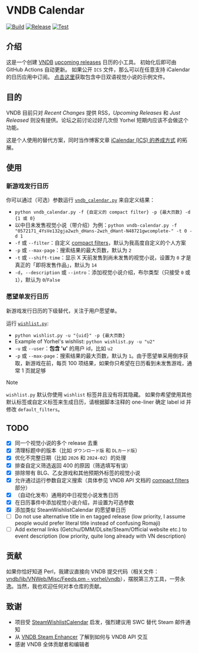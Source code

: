 # VNDB Calendar

[![Build](https://github.com/Vinfall/VNDB-Calendar/actions/workflows/custom.yml/badge.svg)](https://github.com/Vinfall/VNDB-Calendar/actions/workflows/custom.yml) [![Release](https://github.com/Vinfall/VNDB-Calendar/actions/workflows/release.yml/badge.svg)](https://github.com/Vinfall/VNDB-Calendar/actions/workflows/release.yml) [![Test](https://github.com/Vinfall/VNDB-Calendar/actions/workflows/test.yml/badge.svg)](https://github.com/Vinfall/VNDB-Calendar/actions/workflows/test.yml)

## 介绍

这是一个创建 [VNDB](https://vndb.org) [upcoming releases](https://vndb.org/r?f=01731;o=a;s=released) 日历的小工具。
初始化后即可由 GitHub Actions 自动更新。
如果公开 `ICS` 文件，那么可以在任意支持 iCalendar 的日历应用中订阅。
[点击这里](https://github.com/Vinfall/VNDB-Calendar/releases/download/zh/vndb-calendar.ics)获取包含中日双语视觉小说的示例文件。

## 目的

VNDB 目前只对 *Recent Changes* 提供 RSS，*Upcoming Releases* 和 *Just Released* 则没有提供。论坛之前讨论过好几次但 Yorhel 短期内应该不会做这个功能。

这是个人使用的替代方案，同时当作博客文章 [iCalendar (ICS) 的养成方式](https://blog.vinfall.com/posts/2023/12/ics/) 的拓展。

## 使用

### 新游戏发行日历

你可以通过（可选）参数运行 [`vndb_calendar.py`](vndb_calendar.py) 来自定义结果：
- `python vndb_calendar.py -f {自定义的 compact filter} -p {最大页数} -d {1 或 0}`
- 以中日未发售视觉小说（带介绍）为例：`python vndb-calendar.py -f "0572171_4YsVe132gja2wzh_dHans-2wzh_dHant-N48721gwcomplete-" -t 0 -d 1`
- `-f` 或 `--filter`：自定义 [compact filters](https://api.vndb.org/kana#filters)，默认为我高度自定义的个人方案
- `-p` 或 `--max-page`：搜索结果的最大页数，默认为 `2`
- `-t` 或 `--shift-time`：显示 X 天前发售到尚未发售的视觉小说，设置为 `0` 才是真正的「即将发售作品」，默认为 `14`
- `-d`，`--description` 或 `--intro`：添加视觉小说介绍，布尔类型（只接受 `0` 或 `1`），默认为 `0`/`False`

### 愿望单发行日历

新游戏发行日历的下级替代，关注于用户愿望单。

运行 [`wishlist.py`](wishlist.py):
- `python wishlist.py -u "{uid}" -p {最大页数}`
- Example of Yorhel's wishlist: `python wishlist.py -u "u2"`
- `-u` 或 `--user`：**包含 'u'** 的用户 id，比如 `u2`
- `-p` 或 `--max-page`：搜索结果的最大页数，默认为 `1`。由于愿望单采用倒序获取，新游戏在前，每页 100 项结果，如果你只希望在日历看到未发售游戏，通常 1 页就足够

> [!NOTE]
> `wishlist.py` 默认你使用 `wishlist` 标签并且没有将其隐藏。
> 如果你希望使用其他默认标签或自定义标签来生成日历，请根据脚本注释的 one-liner 确定 label id 并修改 `default_filters`。

## TODO

- [x] 同一个视觉小说的多个 release 去重
- [x] 清理标题中的版本（比如 `ダウンロード版` 和 `DLカード版`）
- [x] 优化不完整日期（比如 `2026` 和 `2024-02`）的处理
- [x] 排查自定义筛选返回 400 的原因（筛选填写有误）
- [x] 排除带有 BLG、乙女游戏和其他预期外标签的视觉小说
- [x] 允许通过运行参数自定义搜索（具体参见 VNDB API 文档的 [compact filters](https://api.vndb.org/kana#filters) 部分）
- [x] （自动化发布）通用的中日视觉小说发售日历
- [x] 在日历事件中添加视觉小说介绍，并设置为可选参数
- [x] 添加类似 SteamWishlistCalendar 的愿望单日历
- [ ] Do not use alternative title in en tagged release (low priority, I assume people would prefer literal title instead of confusing Romaji)
- [ ] Add external links (Getchu/DMM/DLsite/Steam/Official website etc.) to event description (low priority, quite long already with VN description)

## 贡献

如果你恰好知道 Perl，我建议直接向 VNDB 提交代码（相关文件：[vndb/lib/VNWeb/Misc/Feeds.pm - yorhel/vndb](https://code.blicky.net/yorhel/vndb/src/branch/master/lib/VNWeb/Misc/Feeds.pm)），摆脱第三方工具，一劳永逸。当然，我也欢迎任何对本仓库的贡献。

## 致谢

- 项目受 [SteamWishlistCalendar](https://github.com/icue/SteamWishlistCalendar) 启发，强烈建议用 SWC 替代 Steam 邮件通知
- 从 [VNDB Steam Enhancer](https://greasyfork.org/en/scripts/456166-vndb-steam-enhancer/code) 了解到如何与 VNDB API 交互
- 感谢 VNDB 全体贡献者和编辑者
